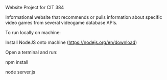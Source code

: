 Website Project for CIT 384

Informational website that recommends or pulls information about specific video games from several videogame database APIs.


To run locally on machine:

Install NodeJS onto machine (https://nodejs.org/en/download)

Open a terminal and run:

npm install

node server.js
